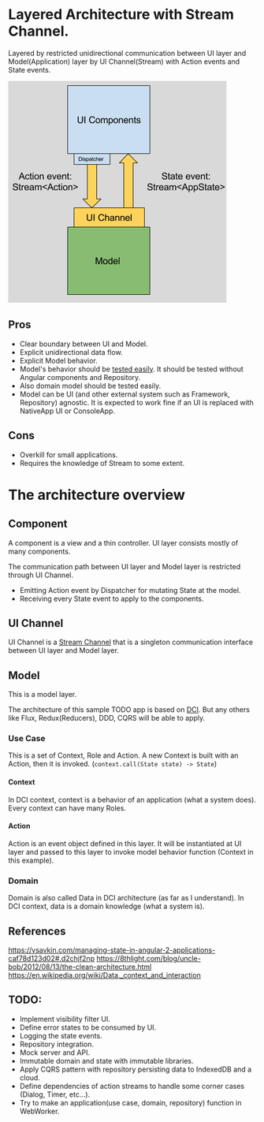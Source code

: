 # Layered Architecture with Stream Channel.   

Layered by restricted unidirectional communication between UI layer and
Model(Application) layer by UI Channel(Stream) with Action events and State events.

<img src="doc/ui_channel.png"> 


## Pros

- Clear boundary between UI and Model.
- Explicit unidirectional data flow.
- Explicit Model behavior.
- Model's behavior should be [tested easily](test/model_test.dart). It should be tested without Angular components and Repository.
- Also domain model should be tested easily.
- Model can be UI (and other external system such as Framework, Repository) agnostic. It is expected to work fine if an UI is replaced with NativeApp UI or ConsoleApp.

## Cons

- Overkill for small applications.
- Requires the knowledge of Stream to some extent.


The architecture overview
=========================

## Component

A component is a view and a thin controller. UI layer consists mostly of many components. 

The communication path between UI layer and Model layer is restricted through UI Channel.

* Emitting Action event by Dispatcher for mutating State at the model.
* Receiving every State event to apply to the components.

## UI Channel

UI Channel is a [Stream Channel](https://github.com/dart-lang/stream_channel) that is a singleton communication interface between UI layer and Model layer.

## Model

This is a model layer.

The architecture of this sample TODO app is based on [DCI](https://en.wikipedia.org/wiki/Data,_context_and_interaction). But any others like Flux, Redux(Reducers), DDD, CQRS will be able to apply. 

### Use Case

This is a set of Context, Role and Action.
A new Context is built with an Action, then it is invoked. (`context.call(State state) -> State`)

#### Context

In DCI context, context is a behavior of an application (what a system does).
Every context can have many Roles.

#### Action

Action is an event object defined in this layer. It will be instantiated at UI layer and passed to this layer to invoke model behavior function (Context in this example).  

### Domain

Domain is also called Data in DCI architecture (as far as I understand).
In DCI context, data is a domain knowledge (what a system is).



## References

https://vsavkin.com/managing-state-in-angular-2-applications-caf78d123d02#.d2chjf2np
https://8thlight.com/blog/uncle-bob/2012/08/13/the-clean-architecture.html
https://en.wikipedia.org/wiki/Data,_context_and_interaction


## TODO:

- Implement visibility filter UI.
- Define error states to be consumed by UI.
- Logging the state events.
- Repository integration.
- Mock server and API.
- Immutable domain and state with immutable libraries.
- Apply CQRS pattern with repository persisting data to IndexedDB and a cloud.
- Define dependencies of action streams to handle some corner cases (Dialog, Timer, etc...).
- Try to make an application(use case, domain, repository) function in WebWorker.